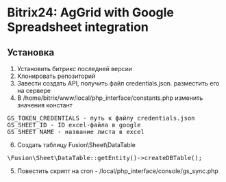 # Bitrix24: AgGrid with Google Spreadsheet integration

## Установка
1) Установить битрикс последней версии
2) Клонировать репозиторий
3) Завести создать API, получить файл credentials.json. разместить его на сервере
4) В /home/bitrix/www/local/php_interface/constants.php изменить значения констант
<pre>
GS_TOKEN_CREDENTIALS - путь к файлу credentials.json
GS_SHEET_ID - ID excel-файла в google
GS_SHEET_NAME - название листа в excel
</pre>

6) Создать таблицу Fusion\Sheet\DataTable

<pre>\Fusion\Sheet\DataTable::getEntity()->createDBTable();</pre>

5) Повестить скрипт на cron - /local/php_interface/console/gs_sync.php
